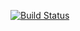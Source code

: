 [![Build Status](https://dev.azure.com/sariyevrustam/AzureIaCProject/_apis/build/status/AzureIaCProject-CI?branchName=master)](https://dev.azure.com/sariyevrustam/AzureIaCProject/_build/latest?definitionId=19&branchName=master)
